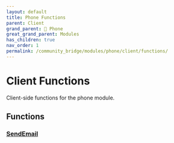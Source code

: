 ```yaml
---
layout: default
title: Phone Functions
parent: Client
grand_parent: 📱 Phone
great_grand_parent: Modules
has_children: true
nav_order: 1
permalink: /community_bridge/modules/phone/client/functions/
---
```


# Client Functions
Client-side functions for the phone module.

## Functions

### [SendEmail](SendEmail)
